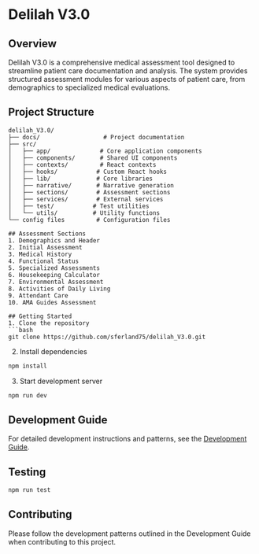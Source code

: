 # Delilah V3.0

## Overview
Delilah V3.0 is a comprehensive medical assessment tool designed to streamline patient care documentation and analysis. The system provides structured assessment modules for various aspects of patient care, from demographics to specialized medical evaluations.

## Project Structure
```
delilah_V3.0/
├── docs/                  # Project documentation
├── src/
│   ├── app/              # Core application components
│   ├── components/       # Shared UI components
│   ├── contexts/         # React contexts
│   ├── hooks/           # Custom React hooks
│   ├── lib/             # Core libraries
│   ├── narrative/       # Narrative generation
│   ├── sections/        # Assessment sections
│   ├── services/        # External services
│   ├── test/           # Test utilities
│   └── utils/          # Utility functions
└── config files         # Configuration files

## Assessment Sections
1. Demographics and Header
2. Initial Assessment
3. Medical History
4. Functional Status
5. Specialized Assessments
6. Housekeeping Calculator
7. Environmental Assessment
8. Activities of Daily Living
9. Attendant Care
10. AMA Guides Assessment

## Getting Started
1. Clone the repository
```bash
git clone https://github.com/sferland75/delilah_V3.0.git
```

2. Install dependencies
```bash
npm install
```

3. Start development server
```bash
npm run dev
```

## Development Guide
For detailed development instructions and patterns, see the [Development Guide](docs/DEVELOPMENT_GUIDE.md).

## Testing
```bash
npm run test
```

## Contributing
Please follow the development patterns outlined in the Development Guide when contributing to this project.

